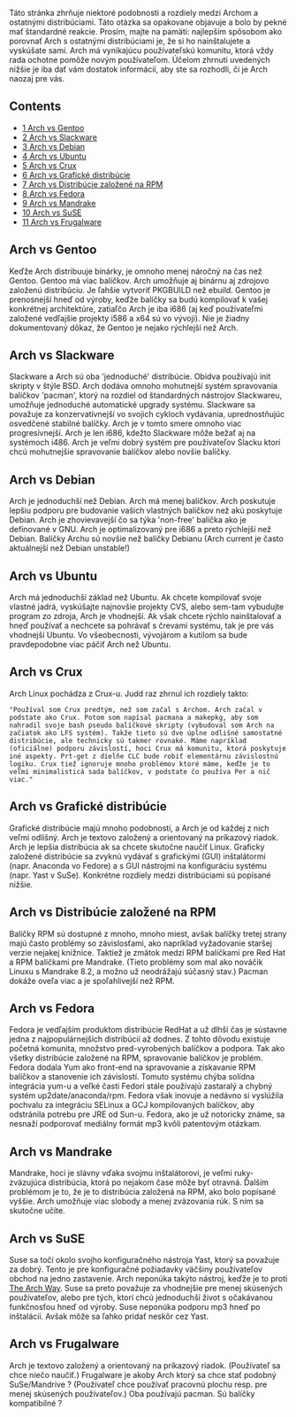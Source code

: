 Táto stránka zhrňuje niektoré podobnosti a rozdiely medzi Archom a ostatnými distribúciami. Táto otázka sa opakovane objavuje a bolo by pekné mať štandardné reakcie. Prosím, majte na pamäti: najlepším spôsobom ako porovnať Arch s ostatnými distribúciami je, že si ho nainštalujete a vyskúšate sami. Arch má vynikajúcu používateľskú komunitu, ktorá vždy rada ochotne pomôže novým používateľom. Účelom zhrnutí uvedených nižšie je iba dať vám dostatok informácií, aby ste sa rozhodli, či je Arch naozaj pre vás.

## Contents

*   [1 Arch vs Gentoo](#Arch_vs_Gentoo)
*   [2 Arch vs Slackware](#Arch_vs_Slackware)
*   [3 Arch vs Debian](#Arch_vs_Debian)
*   [4 Arch vs Ubuntu](#Arch_vs_Ubuntu)
*   [5 Arch vs Crux](#Arch_vs_Crux)
*   [6 Arch vs Grafické distribúcie](#Arch_vs_Grafické_distribúcie)
*   [7 Arch vs Distribúcie založené na RPM](#Arch_vs_Distribúcie_založené_na_RPM)
*   [8 Arch vs Fedora](#Arch_vs_Fedora)
*   [9 Arch vs Mandrake](#Arch_vs_Mandrake)
*   [10 Arch vs SuSE](#Arch_vs_SuSE)
*   [11 Arch vs Frugalware](#Arch_vs_Frugalware)

## Arch vs Gentoo

Keďže Arch distribuuje binárky, je omnoho menej náročný na čas než Gentoo. Gentoo má viac balíčkov. Arch umožňuje aj binárnu aj zdrojovo založenú distribúciu. Je ľahšie vytvoriť PKGBUILD než ebuild. Gentoo je prenosnejší hneď od výroby, keďže balíčky sa budú kompilovať k vašej konkrétnej architektúre, zatiaľčo Arch je iba i686 (aj keď používateľmi založené vedľajšie projekty i586 a x64 sú vo vývoji). Nie je žiadny dokumentovaný dôkaz, že Gentoo je nejako rýchlejší než Arch.

## Arch vs Slackware

Slackware a Arch sú oba 'jednoduché' distribúcie. Obidva používajú init skripty v štýle BSD. Arch dodáva omnoho mohutnejší systém spravovania balíčkov 'pacman', ktorý na rozdiel od štandardných nástrojov Slackwareu, umožňuje jednoduché automatické upgrady systému. Slackware sa považuje za konzervatívnejší vo svojich cykloch vydávania, uprednostňujúc osvedčené stabilné balíčky. Arch je v tomto smere omnoho viac progresívnejší. Arch je len i686, kdežto Slackware môže bežať aj na systémoch i486\. Arch je veľmi dobrý systém pre používateľov Slacku ktorí chcú mohutnejšie spravovanie balíčkov alebo novšie balíčky.

## Arch vs Debian

Arch je jednoduchší než Debian. Arch má menej balíčkov. Arch poskutuje lepšiu podporu pre budovanie vašich vlastných balíčkov než akú poskytuje Debian. Arch je zhovievavejší čo sa týka 'non-free' balíčka ako je definované v GNU. Arch je optimalizovaný pre i686 a preto rýchlejší než Debian. Balíčky Archu sú novšie než balíčky Debianu (Arch current je často aktuálnejší než Debian unstable!)

## Arch vs Ubuntu

Arch má jednoduchší základ než Ubuntu. Ak chcete kompilovať svoje vlastné jadrá, vyskúšajte najnovšie projekty CVS, alebo sem-tam vybudujte program zo zdroja, Arch je vhodnejší. Ak však chcete rýchlo nainštalovať a hneď používať a nechcete sa pohrávať s črevami systému, tak je pre vás vhodnejší Ubuntu. Vo všeobecnosti, vývojárom a kutilom sa bude pravdepodobne viac páčiť Arch než Ubuntu.

## Arch vs Crux

Arch Linux pochádza z Crux-u. Judd raz zhrnul ich rozdiely takto:

	"Používal som Crux predtým, než som začal s Archom. Arch začal v podstate ako Crux. Potom som napísal pacmana a makepkg, aby som nahradil svoje bash pseudo balíčkové skripty (vybudoval som Arch na začiatok ako LFS systém). Takže tieto sú dve úplne odlišné samostatné distribúcie, ale technicky sú takmer rovnaké. Máme napríklad (oficiálne) podporu závislostí, hoci Crux má komunitu, ktorá poskytuje iné aspekty. Prt-get z dielňe CLC bude robiť elementárnu závislostnú logiku. Crux tiež ignoruje mnoho problémov ktoré máme, keďže je to veľmi minimalisticá sada balíčkov, v podstate čo používa Per a nič viac."

## Arch vs Grafické distribúcie

Grafické distribúcie majú mnoho podobností, a Arch je od každej z nich veľmi odlišný. Arch je textovo založený a orientovaný na príkazový riadok. Arch je lepšia distribúcia ak sa chcete skutočne naučiť Linux. Graficky založené distribúcie sa zvyknú vydávať s grafickými (GUI) inštalátormi (napr. Anaconda vo Fedore) a s GUI nástrojmi na konfiguráciu systému (napr. Yast v SuSe). Konkrétne rozdiely medzi distribúciami sú popísané nižšie.

## Arch vs Distribúcie založené na RPM

Balíčky RPM sú dostupné z mnoho, mnoho miest, avšak balíčky tretej strany majú často problémy so závislosťami, ako napríklad vyžadovanie staršej verzie nejakej knižnice. Taktiež je zmätok medzi RPM balíčkami pre Red Hat a RPM balíčkami pre Mandrake. (Tieto problémy som mal ako nováčik Linuxu s Mandrake 8.2, a možno už neodrážajú súčasný stav.) Pacman dokáže oveľa viac a je spoľahlivejší než RPM.

## Arch vs Fedora

Fedora je vedľajším produktom distribúcie RedHat a už dlhší čas je sústavne jedna z najpopulárnejších distribúcií až dodnes. Z tohto dôvodu existuje početná komunita, množstvo pred-vyrobených balíčkov a podpora. Tak ako všetky distribúcie založené na RPM, spravovanie balíčkov je problém. Fedora dodala Yum ako front-end na spravovanie a získavanie RPM balíčkov a stanovenie ich závislostí. Tomuto systému chýba solídna integrácia yum-u a veľké časti Fedori stále používajú zastaralý a chybný systém up2date/anaconda/rpm. Fedora však inovuje a nedávno si vyslúžila pochvalu za integráciu SELinux a GCJ kompilovaných balíčkov, aby odstránila potrebu pre JRE od Sun-u. Fedora, ako je už notoricky známe, sa nesnaží podporovať mediálny formát mp3 kvôli patentovým otázkam.

## Arch vs Mandrake

Mandrake, hoci je slávny vďaka svojmu inštalátorovi, je veľmi ruky-zväzujúca distribúcia, ktorá po nejakom čase môže byť otravná. Ďalším problémom je to, že je to distribúcia založená na RPM, ako bolo popísané vyššie. Arch umožňuje viac slobody a menej zväzovania rúk. S ním sa skutočne učíte.

## Arch vs SuSE

Suse sa točí okolo svojho konfiguračného nástroja Yast, ktorý sa považuje za dobrý. Tento je pre konfiguračné požiadavky väčšiny používateľov obchod na jedno zastavenie. Arch neponúka takýto nástroj, keďže je to proti [The Arch Way](/index.php/The_Arch_Way "The Arch Way"). Suse sa preto považuje za vhodnejšie pre menej skúsených používateľov, alebo pre tých, ktorí chcú jednoduchší život s očakávanou funkčnosťou hneď od výroby. Suse neponúka podporu mp3 hneď po inštalácii. Avšak môže sa ľahko pridať neskôr cez Yast.

## Arch vs Frugalware

Arch je textovo založený a orientovaný na príkazový riadok. (Používateľ sa chce niečo naučiť.) Frugalware je akoby Arch ktorý sa chce stať podobný SuSe/Mandrive ? (Používateľ chce používať pracovnú plochu resp. pre menej skúsených používateľov.) Oba používajú pacman. Sú balíčky kompatibilné ?